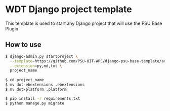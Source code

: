 # WDT Django project template

This template is used to start any Django project that will use the PSU Base Plugin

## How to use

```bash
$ django-admin.py startproject \
  --template=https://github.com/PSU-OIT-ARC/django-psu-base-template/archive/main.zip \
  --extension=py,md,txt \
  project_name
  
$ cd project_name
$ mv dot-ebextensions .ebextensions
$ mv dot-platform .platform

$ pip install -r requirements.txt
$ python manage.py migrate
```